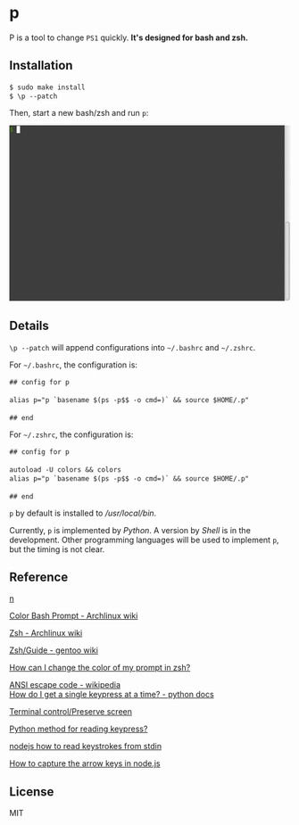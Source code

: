 # p

P is a tool to change `PS1` quickly. **It's designed for bash and zsh.**

## Installation

```plain
$ sudo make install
$ \p --patch
```

Then, start a new bash/zsh and run `p`:  

![](./demo.gif)

## Details

`\p --patch` will append configurations into `~/.bashrc` and `~/.zshrc`. 

For  `~/.bashrc`, the configuration is: 
```shell
## config for p

alias p="p `basename $(ps -p$$ -o cmd=)` && source $HOME/.p"

## end
```

For  `~/.zshrc`, the configuration is: 
```shell
## config for p

autoload -U colors && colors
alias p="p `basename $(ps -p$$ -o cmd=)` && source $HOME/.p"

## end
```

`p` by default is installed to _/usr/local/bin_.  

Currently, `p` is implemented by _Python_. A version by _Shell_ is in the development.  Other programming languages will be used to implement `p`, but the timing is not clear.

## Reference 
[n](https://github.com/tj/n/)

[Color Bash Prompt - Archlinux wiki](https://wiki.archlinux.org/index.php/Color_Bash_Prompt)

[Zsh - Archlinux wiki](https://wiki.archlinux.org/index.php/Zsh)

[Zsh/Guide - gentoo wiki](https://wiki.gentoo.org/wiki/Zsh/Guide)

[How can I change the color of my prompt in zsh?](http://stackoverflow.com/questions/689765/how-can-i-change-the-color-of-my-prompt-in-zsh-different-from-normal-text)

[ANSI escape code - wikipedia](https://en.wikipedia.org/wiki/ANSI_escape_code)  
[How do I get a single keypress at a time? - python docs](https://docs.python.org/2/faq/library.html#how-do-i-get-a-single-keypress-at-a-time)

[Terminal control/Preserve screen](http://rosettacode.org/wiki/Terminal_control/Preserve_screen)  

[Python method for reading keypress?](http://stackoverflow.com/questions/12175964/python-method-for-reading-keypress)  

[nodejs how to read keystrokes from stdin](http://stackoverflow.com/questions/5006821/nodejs-how-to-read-keystrokes-from-stdin)

[How to capture the arrow keys in node.js](http://stackoverflow.com/questions/17470554/how-to-capture-the-arrow-keys-in-node-js)


## License
MIT